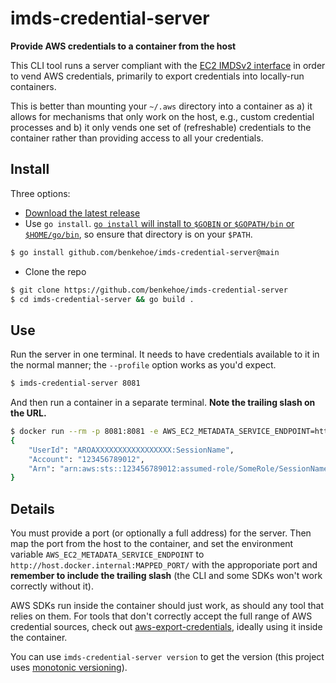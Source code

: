 # imds-credential-server
**Provide AWS credentials to a container from the host**

This CLI tool runs a server compliant with the [EC2 IMDSv2 interface](https://docs.aws.amazon.com/AWSEC2/latest/UserGuide/configuring-instance-metadata-service.html) in order to vend AWS credentials, primarily to export credentials into locally-run containers.

This is better than mounting your `~/.aws` directory into a container as a) it allows for mechanisms that only work on the host, e.g., custom credential processes and b) it only vends one set of (refreshable) credentials to the container rather than providing access to all your credentials.

## Install
Three options:
* [Download the latest release](https://github.com/benkehoe/imds-credential-server/releases)
* Use `go install`. [`go install` will install to `$GOBIN` or `$GOPATH/bin` or `$HOME/go/bin`](https://pkg.go.dev/cmd/go#hdr-Compile_and_install_packages_and_dependencies), so ensure that directory is on your `$PATH`.
```bash
$ go install github.com/benkehoe/imds-credential-server@main
```
* Clone the repo
```bash
$ git clone https://github.com/benkehoe/imds-credential-server
$ cd imds-credential-server && go build .
```



## Use
Run the server in one terminal.
It needs to have credentials available to it in the normal manner; the `--profile` option works as you'd expect.

```bash
$ imds-credential-server 8081
```

And then run a container in a separate terminal. **Note the trailing slash on the URL.**
```bash
$ docker run --rm -p 8081:8081 -e AWS_EC2_METADATA_SERVICE_ENDPOINT=http://host.docker.internal:8081/ amazon/aws-cli sts get-caller-identity
{
    "UserId": "AROAXXXXXXXXXXXXXXXXX:SessionName",
    "Account": "123456789012",
    "Arn": "arn:aws:sts::123456789012:assumed-role/SomeRole/SessionName"
}
```

## Details

You must provide a port (or optionally a full address) for the server.
Then map the port from the host to the container, and set the environment variable `AWS_EC2_METADATA_SERVICE_ENDPOINT` to `http://host.docker.internal:MAPPED_PORT/` with the approporiate port and **remember to include the trailing slash** (the CLI and some SDKs won't work correctly without it).

AWS SDKs run inside the container should just work, as should any tool that relies on them.
For tools that don't correctly accept the full range of AWS credential sources, check out [aws-export-credentials](https://github.com/benkehoe/aws-export-credentials), ideally using it inside the container.

You can use `imds-credential-server version` to get the version (this project uses [monotonic versioning](http://blog.appliedcompscilab.com/monotonic_versioning_manifesto/)).
